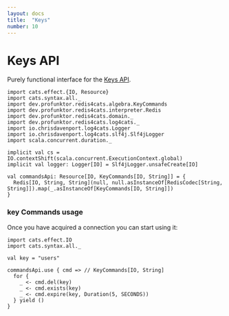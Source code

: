 ```yaml
---
layout: docs
title:  "Keys"
number: 10
---
```


# Keys API

Purely functional interface for the [Keys API](https://redis.io/commands#generic).

```tut:book:invisible
import cats.effect.{IO, Resource}
import cats.syntax.all._
import dev.profunktor.redis4cats.algebra.KeyCommands
import dev.profunktor.redis4cats.interpreter.Redis
import dev.profunktor.redis4cats.domain._
import dev.profunktor.redis4cats.log4cats._
import io.chrisdavenport.log4cats.Logger
import io.chrisdavenport.log4cats.slf4j.Slf4jLogger
import scala.concurrent.duration._

implicit val cs = IO.contextShift(scala.concurrent.ExecutionContext.global)
implicit val logger: Logger[IO] = Slf4jLogger.unsafeCreate[IO]

val commandsApi: Resource[IO, KeyCommands[IO, String]] = {
  Redis[IO, String, String](null, null.asInstanceOf[RedisCodec[String, String]]).map(_.asInstanceOf[KeyCommands[IO, String]])
}
```

### key Commands usage

Once you have acquired a connection you can start using it:

```tut:book:silent
import cats.effect.IO
import cats.syntax.all._

val key = "users"

commandsApi.use { cmd => // KeyCommands[IO, String]
  for {
    _ <- cmd.del(key)
    _ <- cmd.exists(key)
    _ <- cmd.expire(key, Duration(5, SECONDS))
  } yield ()
}
```

